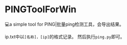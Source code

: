 # PINGToolForWin
💻a simple tool for PING|批量ping检测工具，会导出结果。

ip.txt中以`[名称]，[ip]`的格式记录。
然后执行`ping.py`即可。
